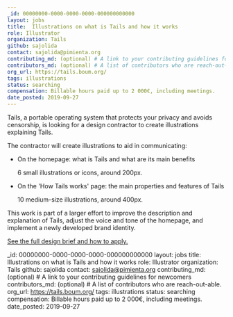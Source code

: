 ```yaml
---
_id: 00000000-0000-0000-0000-000000000000
layout: jobs
title:  Illustrations on what is Tails and how it works 
role: Illustrator
organization: Tails
github: sajolida
contact: sajolida@pimienta.org
contributing_md: (optional) # A link to your contributing guidelines for newcomers
contributors_md: (optional) # A list of contributors who are reach-out-able.
org_url: https://tails.boum.org/
tags: illustrations
status: searching
compensation: Billable hours paid up to 2 000€, including meetings.
date_posted: 2019-09-27
---
```


Tails, a portable operating system that protects your privacy and avoids
censorship, is looking for a design contractor to create illustrations
explaining Tails.

The contractor will create illustrations to aid in communicating:

- On the homepage: what is Tails and what are its main benefits

  6 small illustrations or icons, around 200px.

- On the 'How Tails works' page: the main properties and features of
  Tails

  10 medium-size illustrations, around 400px.

This work is part of a larger effort to improve the description and
explanation of Tails, adjust the voice and tone of the homepage, and
implement a newly developed brand identity.

[See the full design brief and how to apply.](https://tails.boum.org/jobs/illustrations_how_tails_work/)

_id: 00000000-0000-0000-0000-000000000000
layout: jobs
title:  Illustrations on what is Tails and how it works 
role: Illustrator
organization: Tails
github: sajolida
contact: sajolida@pimienta.org
contributing_md: (optional) # A link to your contributing guidelines for newcomers
contributors_md: (optional) # A list of contributors who are reach-out-able.
org_url: https://tails.boum.org/
tags: illustrations
status: searching
compensation: Billable hours paid up to 2 000€, including meetings.
date_posted: 2019-09-27